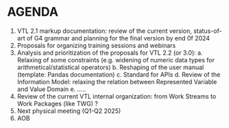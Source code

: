 # AGENDA
1.	VTL 2.1 markup documentation: review of the current version, status-of-art of G4 grammar and planning for the final version by end 0f 2024
2.	Proposals for organizing training sessions and webinars
3.	Analysis and prioritization of the proposals for VTL 2.2 (or 3.0):
    a.	Relaxing of some constraints (e.g. widening of numeric data types for arithmetical/statistical operators)
    b.	Reshaping of the user manual (template: Pandas documentation)
    c.	Standard for APIs
    d.	Review of the Information Model: relaxing the relation between Represented Variable and Value Domain
    e.	…..
4.	Review of the current VTL internal organization: from Work Streams to Work Packages (like TWG) ?
5.	Next physical meeting (Q1-Q2 2025)
6.	AOB
